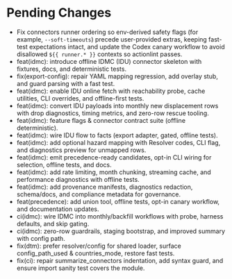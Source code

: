 # Pending Changes

- Fix connectors runner ordering so env-derived safety flags (for example, `--soft-timeouts`) precede user-provided extras, keeping fast-test expectations intact, and update the Codex canary workflow to avoid disallowed `${{ runner.* }}` contexts so actionlint passes.
- feat(idmc): introduce offline IDMC (IDU) connector skeleton with fixtures, docs, and deterministic tests.
- fix(export-config): repair YAML mapping regression, add overlay stub, and guard parsing with a fast test.
- feat(idmc): enable IDU online fetch with reachability probe, cache utilities, CLI overrides, and offline-first tests.
- feat(idmc): convert IDU payloads into monthly new displacement rows with drop diagnostics, timing metrics, and zero-row rescue tooling.
- feat(idmc): feature flags & connector contract suite (offline deterministic).
- feat(idmc): wire IDU flow to facts (export adapter, gated, offline tests).
- feat(idmc): add optional hazard mapping with Resolver codes, CLI flag, and
  diagnostics preview for unmapped rows.
- feat(idmc): emit precedence-ready candidates, opt-in CLI wiring for
  selection, offline tests, and docs.
- feat(idmc): add rate limiting, month chunking, streaming cache, and
  performance diagnostics with offline tests.
- feat(idmc): add provenance manifests, diagnostics redaction, schema/docs, and
  compliance metadata for governance.
- feat(precedence): add union tool, offline tests, opt-in canary workflow, and
  documentation updates.
- ci(idmc): wire IDMC into monthly/backfill workflows with probe, harness defaults, and skip gating.
- ci(idmc): zero-row guardrails, staging bootstrap, and improved summary with config path.
- fix(dtm): prefer resolver/config for shared loader, surface config_path_used & countries_mode, restore fast tests.
- fix(ci): repair summarize_connectors indentation, add syntax guard, and ensure import sanity test covers the module.
